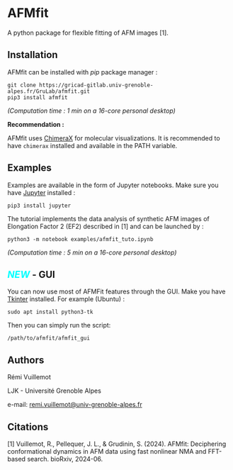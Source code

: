 # AFMfit

A python package for flexible fitting of AFM images [1].

## Installation

AFMfit can be installed with _pip_ package manager :

```
git clone https://gricad-gitlab.univ-grenoble-alpes.fr/GruLab/afmfit.git
pip3 install afmfit
```
_(Computation time : 1 min on a 16-core personal desktop)_

**Recommendation :**

AFMfit uses [ChimeraX](https://www.cgl.ucsf.edu/chimerax) for molecular visualizations. 
It is recommended to have ```chimerax``` installed and available in the PATH variable. 

## Examples

Examples are available in the form of Jupyter notebooks.
Make sure you have [Jupyter](https://jupyter.org/) installed : 
```
pip3 install jupyter
```
The tutorial implements the data analysis of synthetic AFM images of Elongation Factor 2 (EF2) described in [1] and can be launched by :
```
python3 -m notebook examples/afmfit_tuto.ipynb
```
_(Computation time : 5 min on a 16-core personal desktop)_

## <span style="color:cyan"> *NEW*</span> - GUI

You can now use most of AFMFit features through the GUI. Make you have [Tkinter](https://docs.python.org/3/library/tkinter.html#module-tkinter) installed. For example (Ubuntu) :
```
sudo apt install python3-tk
```
Then you can simply run the script:
```
/path/to/afmfit/afmfit_gui
```

## Authors

Rémi Vuillemot

LJK - Université Grenoble Alpes 

e-mail: remi.vuillemot@univ-grenoble-alpes.fr

## Citations

[1] Vuillemot, R., Pellequer, J. L., & Grudinin, S. (2024). AFMfit: Deciphering conformational dynamics in AFM data using fast nonlinear NMA and FFT-based search. bioRxiv, 2024-06.
